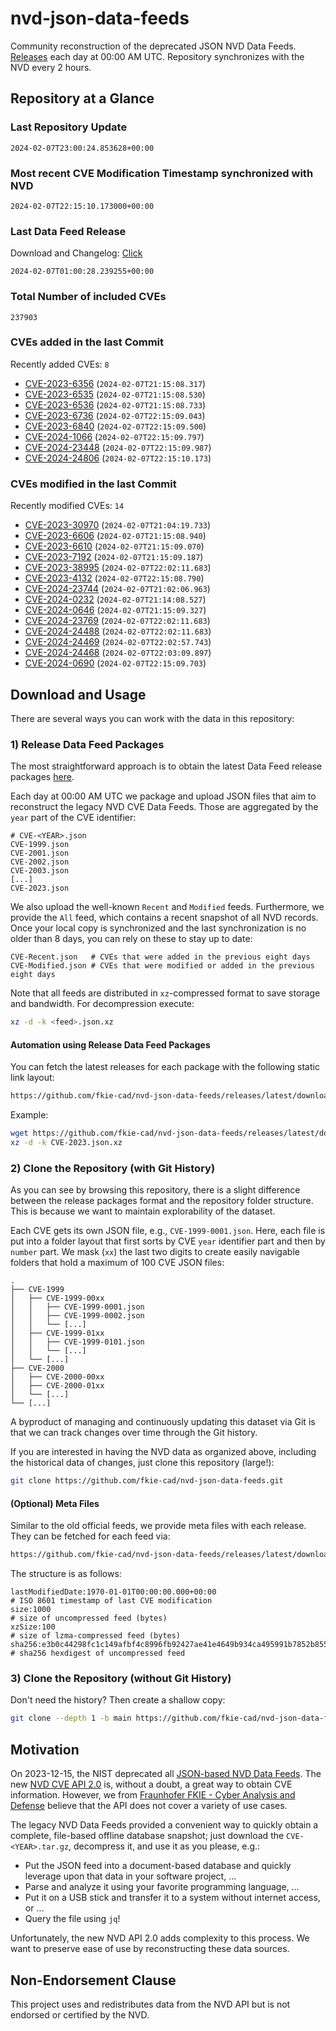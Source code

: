 # nvd-json-data-feeds

Community reconstruction of the deprecated JSON NVD Data Feeds. 
[Releases](https://github.com/fkie-cad/nvd-json-data-feeds/releases/latest) each day at 00:00 AM UTC.
Repository synchronizes with the NVD every 2 hours.

## Repository at a Glance

### Last Repository Update

```plain
2024-02-07T23:00:24.853628+00:00
```

### Most recent CVE Modification Timestamp synchronized with NVD

```plain
2024-02-07T22:15:10.173000+00:00
```

### Last Data Feed Release

Download and Changelog: [Click](https://github.com/fkie-cad/nvd-json-data-feeds/releases/latest)

```plain
2024-02-07T01:00:28.239255+00:00
```

### Total Number of included CVEs

```plain
237903
```

### CVEs added in the last Commit

Recently added CVEs: `8`

* [CVE-2023-6356](CVE-2023/CVE-2023-63xx/CVE-2023-6356.json) (`2024-02-07T21:15:08.317`)
* [CVE-2023-6535](CVE-2023/CVE-2023-65xx/CVE-2023-6535.json) (`2024-02-07T21:15:08.530`)
* [CVE-2023-6536](CVE-2023/CVE-2023-65xx/CVE-2023-6536.json) (`2024-02-07T21:15:08.733`)
* [CVE-2023-6736](CVE-2023/CVE-2023-67xx/CVE-2023-6736.json) (`2024-02-07T22:15:09.043`)
* [CVE-2023-6840](CVE-2023/CVE-2023-68xx/CVE-2023-6840.json) (`2024-02-07T22:15:09.500`)
* [CVE-2024-1066](CVE-2024/CVE-2024-10xx/CVE-2024-1066.json) (`2024-02-07T22:15:09.797`)
* [CVE-2024-23448](CVE-2024/CVE-2024-234xx/CVE-2024-23448.json) (`2024-02-07T22:15:09.987`)
* [CVE-2024-24806](CVE-2024/CVE-2024-248xx/CVE-2024-24806.json) (`2024-02-07T22:15:10.173`)


### CVEs modified in the last Commit

Recently modified CVEs: `14`

* [CVE-2023-30970](CVE-2023/CVE-2023-309xx/CVE-2023-30970.json) (`2024-02-07T21:04:19.733`)
* [CVE-2023-6606](CVE-2023/CVE-2023-66xx/CVE-2023-6606.json) (`2024-02-07T21:15:08.940`)
* [CVE-2023-6610](CVE-2023/CVE-2023-66xx/CVE-2023-6610.json) (`2024-02-07T21:15:09.070`)
* [CVE-2023-7192](CVE-2023/CVE-2023-71xx/CVE-2023-7192.json) (`2024-02-07T21:15:09.187`)
* [CVE-2023-38995](CVE-2023/CVE-2023-389xx/CVE-2023-38995.json) (`2024-02-07T22:02:11.683`)
* [CVE-2023-4132](CVE-2023/CVE-2023-41xx/CVE-2023-4132.json) (`2024-02-07T22:15:08.790`)
* [CVE-2024-23744](CVE-2024/CVE-2024-237xx/CVE-2024-23744.json) (`2024-02-07T21:02:06.963`)
* [CVE-2024-0232](CVE-2024/CVE-2024-02xx/CVE-2024-0232.json) (`2024-02-07T21:14:08.527`)
* [CVE-2024-0646](CVE-2024/CVE-2024-06xx/CVE-2024-0646.json) (`2024-02-07T21:15:09.327`)
* [CVE-2024-23769](CVE-2024/CVE-2024-237xx/CVE-2024-23769.json) (`2024-02-07T22:02:11.683`)
* [CVE-2024-24488](CVE-2024/CVE-2024-244xx/CVE-2024-24488.json) (`2024-02-07T22:02:11.683`)
* [CVE-2024-24469](CVE-2024/CVE-2024-244xx/CVE-2024-24469.json) (`2024-02-07T22:02:57.743`)
* [CVE-2024-24468](CVE-2024/CVE-2024-244xx/CVE-2024-24468.json) (`2024-02-07T22:03:09.897`)
* [CVE-2024-0690](CVE-2024/CVE-2024-06xx/CVE-2024-0690.json) (`2024-02-07T22:15:09.703`)


## Download and Usage

There are several ways you can work with the data in this repository:

### 1) Release Data Feed Packages

The most straightforward approach is to obtain the latest Data Feed release packages [here](https://github.com/fkie-cad/nvd-json-data-feeds/releases/latest).

Each day at 00:00 AM UTC we package and upload JSON files that aim to reconstruct the legacy NVD CVE Data Feeds.
Those are aggregated by the `year` part of the CVE identifier:

```
# CVE-<YEAR>.json
CVE-1999.json
CVE-2001.json
CVE-2002.json
CVE-2003.json
[...]
CVE-2023.json
```

We also upload the well-known `Recent` and `Modified` feeds.
Furthermore, we provide the `All` feed, which contains a recent snapshot of all NVD records.
Once your local copy is synchronized and the last synchronization is no older than 8 days, you can rely on these to stay up to date:

```plain
CVE-Recent.json   # CVEs that were added in the previous eight days
CVE-Modified.json # CVEs that were modified or added in the previous eight days
```

Note that all feeds are distributed in `xz`-compressed format to save storage and bandwidth.
For decompression execute:

```sh
xz -d -k <feed>.json.xz
```


#### Automation using Release Data Feed Packages

You can fetch the latest releases for each package with the following static link layout:

```sh
https://github.com/fkie-cad/nvd-json-data-feeds/releases/latest/download/CVE-<YEAR>.json.xz
```

Example:

```sh
wget https://github.com/fkie-cad/nvd-json-data-feeds/releases/latest/download/CVE-2023.json.xz
xz -d -k CVE-2023.json.xz
```



### 2) Clone the Repository (with Git History)

As you can see by browsing this repository, there is a slight difference between the release packages format and the repository folder structure.
This is because we want to maintain explorability of the dataset.

Each CVE gets its own JSON file, e.g., `CVE-1999-0001.json`.
Here, each file is put into a folder layout that first sorts by CVE `year` identifier part and then by `number` part.
We mask (`xx`) the last two digits to create easily navigable folders that hold a maximum of 100 CVE JSON files:

```plain
.
├── CVE-1999
│   ├── CVE-1999-00xx
│   │   ├── CVE-1999-0001.json
│   │   ├── CVE-1999-0002.json
│   │   └── [...]
│   ├── CVE-1999-01xx
│   │   ├── CVE-1999-0101.json
│   │   └── [...]
│   └── [...]
├── CVE-2000
│   ├── CVE-2000-00xx
│   ├── CVE-2000-01xx
│   └── [...]
└── [...]
```

A byproduct of managing and continuously updating this dataset via Git is that we can track changes over time through the Git history.

If you are interested in having the NVD data as organized above, including the historical data of changes, just clone this repository (large!):

```sh
git clone https://github.com/fkie-cad/nvd-json-data-feeds.git
```

#### (Optional) Meta Files

Similar to the old official feeds, we provide meta files with each release. They can be fetched for each feed via:

```sh
https://github.com/fkie-cad/nvd-json-data-feeds/releases/latest/download/CVE-<YEAR>.meta
```

The structure is as follows:

```plain
lastModifiedDate:1970-01-01T00:00:00.000+00:00                          # ISO 8601 timestamp of last CVE modification
size:1000                                                               # size of uncompressed feed (bytes)
xzSize:100                                                              # size of lzma-compressed feed (bytes)
sha256:e3b0c44298fc1c149afbf4c8996fb92427ae41e4649b934ca495991b7852b855 # sha256 hexdigest of uncompressed feed
```


### 3) Clone the Repository (without Git History)

Don't need the history? Then create a shallow copy:

```sh
git clone --depth 1 -b main https://github.com/fkie-cad/nvd-json-data-feeds.git
```

## Motivation

On 2023-12-15, the NIST deprecated all [JSON-based NVD Data Feeds](https://nvd.nist.gov/vuln/data-feeds#divRetirementBanner-1).
The new [NVD CVE API 2.0](https://nvd.nist.gov/developers/vulnerabilities) is, without a doubt, a great way to obtain CVE information.
However, we from [Fraunhofer FKIE - Cyber Analysis and Defense](https://www.fkie.fraunhofer.de/en/departments/cad.html) believe that the API does not cover a variety of use cases.

The legacy NVD Data Feeds provided a convenient way to quickly obtain a complete, file-based offline database snapshot; just download the `CVE-<YEAR>.tar.gz`, decompress it, and use it as you please, e.g.:

* Put the JSON feed into a document-based database and quickly leverage upon that data in your software project, ...
* Parse and analyze it using your favorite programming language, ...
* Put it on a USB stick and transfer it to a system without internet access, or ...
* Query the file using `jq`!

Unfortunately, the new NVD API 2.0 adds complexity to this process.
We want to preserve ease of use by reconstructing these data sources.

## Non-Endorsement Clause

This project uses and redistributes data from the NVD API but is not endorsed or certified by the NVD.